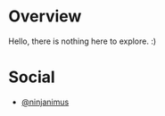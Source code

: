 # Overview

Hello, there is nothing here to explore. :) 

# Social
- [@ninjanimus](https://twitter.com/ninjanimus)
